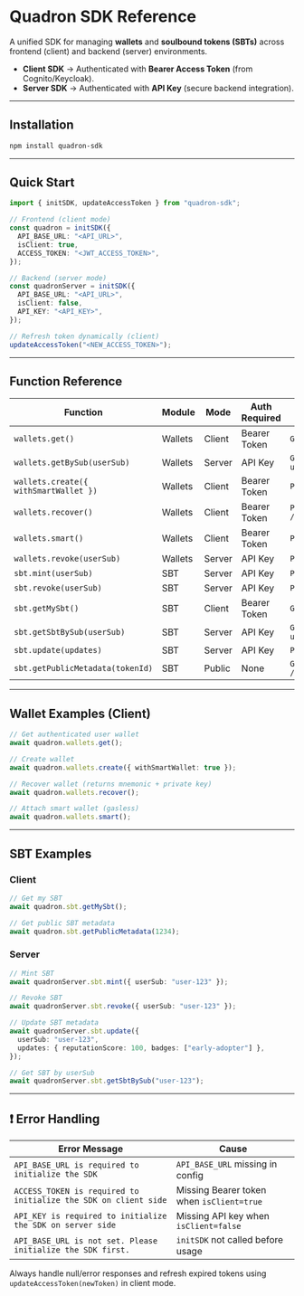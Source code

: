 # Quadron SDK Reference

A unified SDK for managing **wallets** and **soulbound tokens (SBTs)** across frontend (client) and backend (server) environments.

- **Client SDK** → Authenticated with **Bearer Access Token** (from Cognito/Keycloak).
- **Server SDK** → Authenticated with **API Key** (secure backend integration).

---

## Installation

```bash
npm install quadron-sdk
```

---

## Quick Start

```ts
import { initSDK, updateAccessToken } from "quadron-sdk";

// Frontend (client mode)
const quadron = initSDK({
  API_BASE_URL: "<API_URL>",
  isClient: true,
  ACCESS_TOKEN: "<JWT_ACCESS_TOKEN>",
});

// Backend (server mode)
const quadronServer = initSDK({
  API_BASE_URL: "<API_URL>",
  isClient: false,
  API_KEY: "<API_KEY>",
});

// Refresh token dynamically (client)
updateAccessToken("<NEW_ACCESS_TOKEN>");
```

---

## Function Reference

| Function                              | Module  | Mode   | Auth Required | Backend Route                  |
| ------------------------------------- | ------- | ------ | ------------- | ------------------------------ |
| `wallets.get()`                       | Wallets | Client | Bearer Token  | `GET /wallet/`                 |
| `wallets.getBySub(userSub)`           | Wallets | Server | API Key       | `GET /wallet/user?userSub=`    |
| `wallets.create({ withSmartWallet })` | Wallets | Client | Bearer Token  | `POST /wallet/create`          |
| `wallets.recover()`                   | Wallets | Client | Bearer Token  | `POST /wallet/recover`         |
| `wallets.smart()`                     | Wallets | Client | Bearer Token  | `POST /wallet/smart`           |
| `wallets.revoke(userSub)`             | Wallets | Server | API Key       | `POST /wallet/revoke`          |
| `sbt.mint(userSub)`                   | SBT     | Server | API Key       | `POST /sbt/mint`               |
| `sbt.revoke(userSub)`                 | SBT     | Server | API Key       | `POST /sbt/revoke`             |
| `sbt.getMySbt()`                      | SBT     | Client | Bearer Token  | `GET /sbt/me`                  |
| `sbt.getSbtBySub(userSub)`            | SBT     | Server | API Key       | `GET /sbt/user?userSub=`       |
| `sbt.update(updates)`                 | SBT     | Server | API Key       | `PATCH /sbt/update`            |
| `sbt.getPublicMetadata(tokenId)`      | SBT     | Public | None          | `GET /sbt/token/:tokenId`      |

---

## Wallet Examples (Client)

```ts
// Get authenticated user wallet
await quadron.wallets.get();

// Create wallet
await quadron.wallets.create({ withSmartWallet: true });

// Recover wallet (returns mnemonic + private key)
await quadron.wallets.recover();

// Attach smart wallet (gasless)
await quadron.wallets.smart();
```

---

## SBT Examples

### Client

```ts
// Get my SBT
await quadron.sbt.getMySbt();

// Get public SBT metadata
await quadron.sbt.getPublicMetadata(1234);
```

### Server

```ts
// Mint SBT
await quadronServer.sbt.mint({ userSub: "user-123" });

// Revoke SBT
await quadronServer.sbt.revoke({ userSub: "user-123" });

// Update SBT metadata
await quadronServer.sbt.update({
  userSub: "user-123",
  updates: { reputationScore: 100, badges: ["early-adopter"] },
});

// Get SBT by userSub
await quadronServer.sbt.getSbtBySub("user-123");
```

---

## ❗ Error Handling

| Error Message                                                   | Cause                                     |
| --------------------------------------------------------------- | ----------------------------------------- |
| `API_BASE_URL is required to initialize the SDK`                | `API_BASE_URL` missing in config          |
| `ACCESS_TOKEN is required to initialize the SDK on client side` | Missing Bearer token when `isClient=true` |
| `API_KEY is required to initialize the SDK on server side`      | Missing API key when `isClient=false`     |
| `API_BASE_URL is not set. Please initialize the SDK first.`     | `initSDK` not called before usage         |

Always handle null/error responses and refresh expired tokens using `updateAccessToken(newToken)` in client mode.
